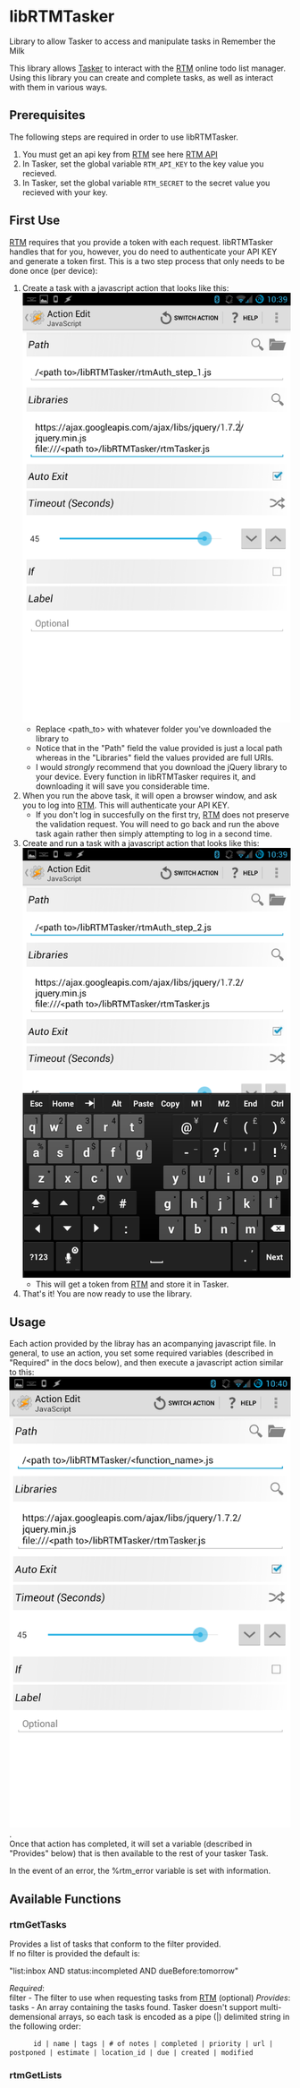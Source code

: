 libRTMTasker
============

Library to allow Tasker to access and manipulate tasks in Remember the Milk

This library allows [Tasker][] to interact with the [RTM][] online todo list manager.   
Using this library you can create and complete tasks, as well as interact with them in
various ways.   


Prerequisites
-------------

The following steps are required in order to use libRTMTasker.

1. You must get an api key from [RTM][] see here [RTM API][]
2. In Tasker, set the global variable `RTM_API_KEY` to the key value you recieved.
3. In Tasker, set the global variable `RTM_SECRET` to the secret value you recieved
   with your key.

First Use
---------

[RTM][] requires that you provide a token with each request.  libRTMTasker handles 
that for you, however, you do need to authenticate your API KEY and generate a token first.
This is a two step process that only needs to be done once (per device):

1. Create a task with a javascript action that looks like this: 
   ![1st Authentication Step](docs/authentication_step_1.png)
   * Replace <path_to> with whatever folder you've downloaded the library to
   * Notice that in the "Path" field the value provided is just a local path
     whereas in the "Libraries" field the values provided are full URIs.
   * I would *strongly* recommend that you download the jQuery library to your
     device.  Every function in libRTMTasker requires it, and downloading it
     will save you considerable time.
2. When you run the above task, it will open a browser window, and ask you to
   log into [RTM][].  This will authenticate your API KEY.  
   * If you don't log in succesfully on the first try, [RTM][] does not preserve the
     validation request.  You will need to go back and run the above task again rather
     then simply attempting to log in a second time.
3. Create and run a task with a javascript action that looks like this:
   ![2nd Authentication Step](docs/authentication_step_2.png)
   * This will get a token from [RTM][] and store it in Tasker. 
4. That's it! You are now ready to use the library.


Usage
-----

Each action provided by the libray has an acompanying javascript file.   In general,
to use an action, you set some required variables (described in "Required" in the docs below), and then execute
a javascript action similar to this: ![Generic Function](docs/function.png).   
Once that action has completed, it will set a variable (described in "Provides" below)
that is then available to the rest of your tasker Task.   

In the event of an error, the %rtm_error variable is set with information.

Available Functions
-------------------

### rtmGetTasks
Provides a list of tasks that conform to the filter provided.  
If no filter is provided the default is:

"list:inbox AND status:incompleted AND dueBefore:tomorrow"

*Required*:  
  filter - The filter to use when requesting tasks from [RTM][] (optional)
*Provides*:
  tasks - An array containing the tasks found.  Tasker doesn't support 
          multi-demensional arrays, so each task is encoded as a pipe (|)
          delimited string in the following order:

          id | name | tags | # of notes | completed | priority | url | postponed | estimate | location_id | due | created | modified 


### rtmGetLists


[Tasker]: http://tasker.dinglisch.net "Tasker"
[RTM]: http://www.rememberthemilk.com "Remember the Milk"
[RTM API]: https://www.rememberthemilk.com/services/api/keys.rtm "RTM Api Key"
